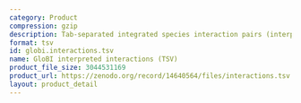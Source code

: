 ```yaml
---
category: Product
compression: gzip
description: Tab-separated integrated species interaction pairs (interpreted names)
format: tsv
id: globi.interactions.tsv
name: GloBI interpreted interactions (TSV)
product_file_size: 3044531169
product_url: https://zenodo.org/record/14640564/files/interactions.tsv.gz
layout: product_detail
---
```

